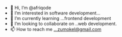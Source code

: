 - 👋 Hi, I’m @afriqode
- 👀 I’m interested in software development...
- 🌱 I’m currently learning ...frontend development
- 💞️ I’m looking to collaborate on ..web development.
- 📫 How to reach me ...zumokel@gmail.com

<!---
afriqode/afriqode is a ✨ special ✨ repository because its `README.md` (this file) appears on your GitHub profile.
You can click the Preview link to take a look at your changes.
--->
